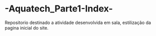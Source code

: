 # -Aquatech_Parte1-Index-
Repositorio destinado a atividade desenvolvida em sala, estilização da pagina inicial do site.